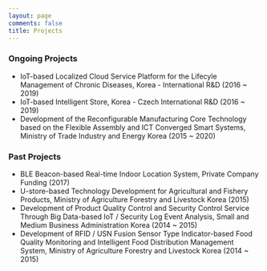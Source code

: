 ```yaml
---
layout: page
comments: false
title: Projects
---
```


### Ongoing Projects
- IoT-based Localized Cloud Service Platform for the Lifecyle Management of Chronic Diseases, Korea - International R&D (2016 ~ 2019)
- IoT-based Intelligent Store, Korea - Czech International R&D (2016 ~ 2019)
- Development of the Reconfigurable Manufacturing Core Technology based on the Flexible Assembly and ICT Converged Smart Systems, Ministry of Trade Industry and Energy Korea (2015 ~ 2020)

### Past Projects
- BLE Beacon-based Real-time Indoor Location System, Private Company Funding (2017)
- U-store-based Technology Development for Agricultural and Fishery Products, Ministry of Agriculture Forestry and Livestock Korea (2015)
- Development of Product Quality Control and Security Control Service Through Big Data-based IoT / Security Log Event Analysis, Small and Medium Business Administration Korea (2014 ~ 2015)
- Development of RFID / USN Fusion Sensor Type Indicator-based Food Quality Monitoring and Intelligent Food Distribution Management System, Ministry of Agriculture Forestry and Livestock Korea (2014 ~ 2015)
